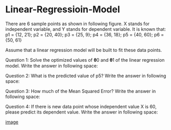 # Linear-Regressioin-Model
There are 6 sample points as shown in following figure. 
X stands for independent variable, and Y stands for dependent variable. 
It is known that:
p1 = {12, 21}; p2 = {20, 40}; p3 = {25, 9}; 
p4 = {36, 18}; p5 = {40, 60}; p6 = {50, 61} 

Assume that a linear regression model will be built to fit these data points. 

Question 1:
Solve the optimized values of 𝛉0 and 𝛉1 of the linear regression model. 
Write the answer in following space:

Question 2:
What is the predicted value of p5? 
Write the answer in following space:

Question 3:
How much of the Mean Squared Error? 
Write the answer in following space:


Question 4:
If there is new data point whose independent value X is 60, please predict its dependent value. 
Write the answer in following space:

[image](https://user-images.githubusercontent.com/86066883/202909096-413d99cb-e5d1-42ef-850f-e5910749fb4a.png)
